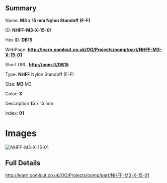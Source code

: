 

## Summary
 
Name: __M3 x 15 mm Nylon Standoff (F-F)__

ID: __NHFF-M3-X-15-01__

Hex ID: __DB15__

WebPage: __http://learn.oomlout.co.uk/OO/Projects/oomp/part/NHFF-M3-X-15-01__

Short URL: __http://oom.lt/DB15__


Type: __NHFF__ Nylon Standoff (F-F) 

Size: __M3__ M3 

Color: __X__  

Description __15__ x 15 mm 

Index: __01__


 # Images
![NHFF-M3-X-15-01](http://oomlout.com/oomp-gen/parts/NHFF-M3-X-15-01/NHFF-M3-X-15-01_420.jpg)



 ## Full Details

 http://learn.oomlout.co.uk/OO/Projects/oomp/part/NHFF-M3-X-15-01














